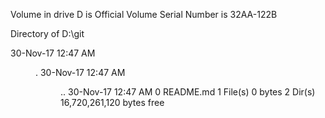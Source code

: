  Volume in drive D is Official
 Volume Serial Number is 32AA-122B

 Directory of D:\git

30-Nov-17  12:47 AM    <DIR>          .
30-Nov-17  12:47 AM    <DIR>          ..
30-Nov-17  12:47 AM                 0 README.md
               1 File(s)              0 bytes
               2 Dir(s)  16,720,261,120 bytes free
